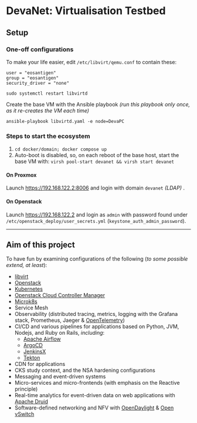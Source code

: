 # DevaNet: Virtualisation Testbed

## Setup

### One-off configurations

To make your life easier, edit `/etc/libvirt/qemu.conf` to contain these:
```
user = "eosantigen"
group = "eosantigen"
security_driver = "none"
```
`sudo systemctl restart libvirtd`

Create the base VM with the Ansible playbook _(run this playbook only once, as it re-creates the VM each time)_

`ansible-playbook libvirtd.yaml -e node=DevaPC`

### Steps to start the ecosystem

1. `cd docker/domain; docker compose up`
2. Auto-boot is disabled, so, on each reboot of the base host, start the base VM with: `virsh pool-start devanet && virsh start devanet`

#### On Proxmox

Launch https://192.168.122.2:8006 and login with domain `devanet` _(LDAP)_ .

#### On Openstack

Launch https://192.168.122.2 and login as `admin` with password found under `/etc/openstack_deploy/user_secrets.yml` (`keystone_auth_admin_password`).

---

## Aim of this project

To have fun by examining configurations of the following (_to some possible extend, at least_):

- [libvirt](https://libvirt.org/docs.html)
- [Openstack](https://www.openstack.org/)
- [Kubernetes](https://kubernetes.io/)
- [Openstack Cloud Controller Manager](https://github.com/kubernetes/cloud-provider-openstack/blob/master/docs/openstack-cloud-controller-manager/using-openstack-cloud-controller-manager.md)
- [Microk8s](https://microk8s.io/)
- Service Mesh
- Observability (distributed tracing, metrics, logging with the Grafana stack, Prometheus, Jaeger & [OpenTelemetry](https://opentelemetry.io/))
- CI/CD and various pipelines for applications based on Python, JVM, Nodejs, and Ruby on Rails, _including_:
  - [Apache Airflow](https://airflow.apache.org/)
  - [ArgoCD](https://argo-cd.readthedocs.io/)
  - [JenkinsX](https://jenkins-x.io/)
  - [Tekton](https://tekton.dev/)
- CDN for applications
- CKS study context, and the NSA hardening configurations
- Messaging and event-driven systems
- Micro-services and micro-frontends (with emphasis on the Reactive principle)
- Real-time analytics for event-driven data on web applications with [Apache Druid](https://druid.apache.org/faq)
- Software-defined networking and NFV with [OpenDaylight](https://www.opendaylight.org/) & [Open vSwitch](https://www.openvswitch.org/)
